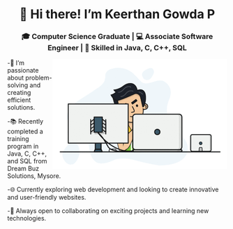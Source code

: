 <h1 align="center">👋 Hi there! I’m Keerthan Gowda P</h1>
<h3  align="center">🎓 Computer Science Graduate | 💻 Associate Software Engineer | 🔧 Skilled in Java, C, C++, SQL
</h3>
<img align="right" alt="coding" width="400" src="https://raw.githubusercontent.com/rajpratyush/rajpratyush/master/me_1.gif">

-🌱 I’m passionate about problem-solving and creating efficient solutions.

-📚 Recently completed a training program in Java, C, C++, and SQL from Dream Buz Solutions, Mysore.

-🌐 Currently exploring web development and looking to create innovative and user-friendly websites.

-🚀 Always open to collaborating on exciting projects and learning new technologies.
